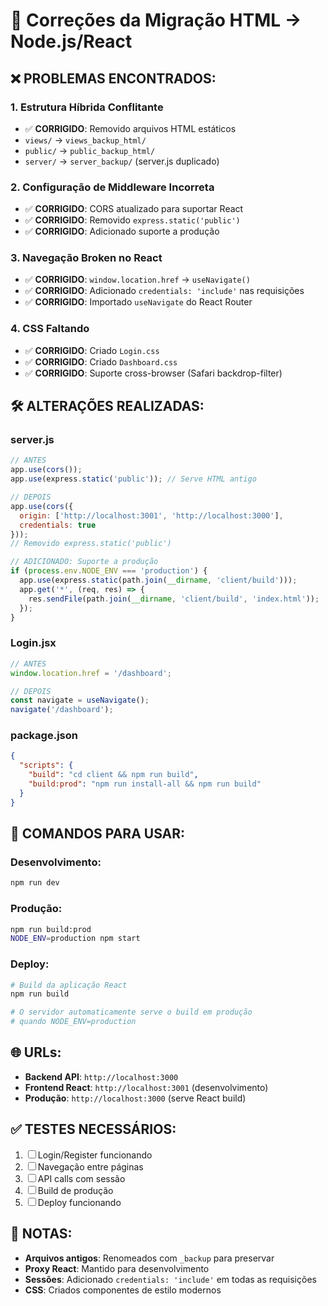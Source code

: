 # 🔧 Correções da Migração HTML → Node.js/React

## ❌ **PROBLEMAS ENCONTRADOS:**

### 1. **Estrutura Híbrida Conflitante**
- ✅ **CORRIGIDO**: Removido arquivos HTML estáticos
- `views/` → `views_backup_html/` 
- `public/` → `public_backup_html/`
- `server/` → `server_backup/` (server.js duplicado)

### 2. **Configuração de Middleware Incorreta**
- ✅ **CORRIGIDO**: CORS atualizado para suportar React
- ✅ **CORRIGIDO**: Removido `express.static('public')` 
- ✅ **CORRIGIDO**: Adicionado suporte a produção

### 3. **Navegação Broken no React**
- ✅ **CORRIGIDO**: `window.location.href` → `useNavigate()`
- ✅ **CORRIGIDO**: Adicionado `credentials: 'include'` nas requisições
- ✅ **CORRIGIDO**: Importado `useNavigate` do React Router

### 4. **CSS Faltando**
- ✅ **CORRIGIDO**: Criado `Login.css` 
- ✅ **CORRIGIDO**: Criado `Dashboard.css`
- ✅ **CORRIGIDO**: Suporte cross-browser (Safari backdrop-filter)

## 🛠️ **ALTERAÇÕES REALIZADAS:**

### **server.js**
```javascript
// ANTES
app.use(cors());
app.use(express.static('public')); // Serve HTML antigo

// DEPOIS  
app.use(cors({
  origin: ['http://localhost:3001', 'http://localhost:3000'],
  credentials: true
}));
// Removido express.static('public')

// ADICIONADO: Suporte a produção
if (process.env.NODE_ENV === 'production') {
  app.use(express.static(path.join(__dirname, 'client/build')));
  app.get('*', (req, res) => {
    res.sendFile(path.join(__dirname, 'client/build', 'index.html'));
  });
}
```

### **Login.jsx**
```javascript
// ANTES
window.location.href = '/dashboard';

// DEPOIS
const navigate = useNavigate();
navigate('/dashboard');
```

### **package.json**
```json
{
  "scripts": {
    "build": "cd client && npm run build",
    "build:prod": "npm run install-all && npm run build"
  }
}
```

## 🚀 **COMANDOS PARA USAR:**

### **Desenvolvimento:**
```bash
npm run dev
```

### **Produção:**
```bash
npm run build:prod
NODE_ENV=production npm start
```

### **Deploy:**
```bash
# Build da aplicação React
npm run build

# O servidor automaticamente serve o build em produção
# quando NODE_ENV=production
```

## 🌐 **URLs:**

- **Backend API**: `http://localhost:3000`
- **Frontend React**: `http://localhost:3001` (desenvolvimento)
- **Produção**: `http://localhost:3000` (serve React build)

## ✅ **TESTES NECESSÁRIOS:**

1. ☐ Login/Register funcionando
2. ☐ Navegação entre páginas
3. ☐ API calls com sessão
4. ☐ Build de produção
5. ☐ Deploy funcionando

## 📝 **NOTAS:**

- **Arquivos antigos**: Renomeados com `_backup` para preservar
- **Proxy React**: Mantido para desenvolvimento
- **Sessões**: Adicionado `credentials: 'include'` em todas as requisições
- **CSS**: Criados componentes de estilo modernos
